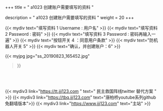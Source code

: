 +++
title = " a1023 创建账户需要填写的资料  "

description = " a1023 创建账户需要填写的资料  "
weight = 20
+++


{{< mydiv text="填写资料 1 Username : 用户名" >}}
{{< mydiv text="填写资料 2 Password : 密码" >}}
{{< mydiv text="填写资料 3 Password : 密码再输入一遍" >}}
{{< mydiv text="按钮开关 4 ：同意用户条款" >}}
{{< mydiv text="防机器人开关 5" >}}
{{< mydiv text="确认，并创建账户：6" >}}

{{< myjpg 
jpg="ss_20190823_165452.jpg"
>}}



<br><br><br>
{{< mydiv3 link="https://tt.jjj123.com " text=" 民主救国阵线twitter 替代方案 " >}}
{{< mydiv3 link="https://tbq.jjj123.com" text="唐柏桥youtube系列github免翻墙版本">}}
{{< mydiv3 link="https://www.jjj123.com" text="主站" >}}

